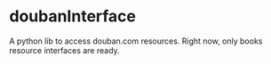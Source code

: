 # doubanInterface
A python lib to access douban.com resources. Right now, only books resource interfaces are ready.
